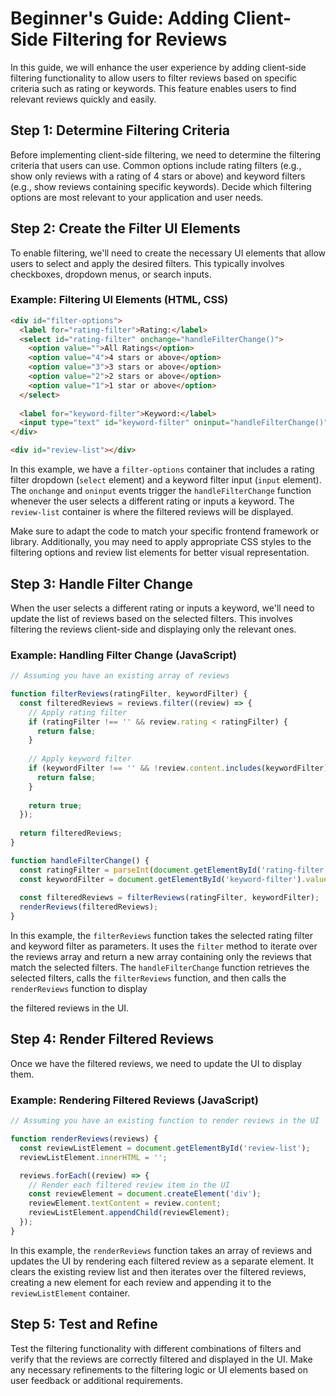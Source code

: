# Beginner's Guide: Adding Client-Side Filtering for Reviews

In this guide, we will enhance the user experience by adding client-side filtering functionality to allow users to filter reviews based on specific criteria such as rating or keywords. This feature enables users to find relevant reviews quickly and easily.

## Step 1: Determine Filtering Criteria
Before implementing client-side filtering, we need to determine the filtering criteria that users can use. Common options include rating filters (e.g., show only reviews with a rating of 4 stars or above) and keyword filters (e.g., show reviews containing specific keywords). Decide which filtering options are most relevant to your application and user needs.

## Step 2: Create the Filter UI Elements
To enable filtering, we'll need to create the necessary UI elements that allow users to select and apply the desired filters. This typically involves checkboxes, dropdown menus, or search inputs.

### Example: Filtering UI Elements (HTML, CSS)

```html
<div id="filter-options">
  <label for="rating-filter">Rating:</label>
  <select id="rating-filter" onchange="handleFilterChange()">
    <option value="">All Ratings</option>
    <option value="4">4 stars or above</option>
    <option value="3">3 stars or above</option>
    <option value="2">2 stars or above</option>
    <option value="1">1 star or above</option>
  </select>
  
  <label for="keyword-filter">Keyword:</label>
  <input type="text" id="keyword-filter" oninput="handleFilterChange()" placeholder="Enter a keyword">
</div>

<div id="review-list"></div>
```

In this example, we have a `filter-options` container that includes a rating filter dropdown (`select` element) and a keyword filter input (`input` element). The `onchange` and `oninput` events trigger the `handleFilterChange` function whenever the user selects a different rating or inputs a keyword. The `review-list` container is where the filtered reviews will be displayed.

Make sure to adapt the code to match your specific frontend framework or library. Additionally, you may need to apply appropriate CSS styles to the filtering options and review list elements for better visual representation.

## Step 3: Handle Filter Change
When the user selects a different rating or inputs a keyword, we'll need to update the list of reviews based on the selected filters. This involves filtering the reviews client-side and displaying only the relevant ones.

### Example: Handling Filter Change (JavaScript)

```javascript
// Assuming you have an existing array of reviews

function filterReviews(ratingFilter, keywordFilter) {
  const filteredReviews = reviews.filter((review) => {
    // Apply rating filter
    if (ratingFilter !== '' && review.rating < ratingFilter) {
      return false;
    }
  
    // Apply keyword filter
    if (keywordFilter !== '' && !review.content.includes(keywordFilter)) {
      return false;
    }
  
    return true;
  });
  
  return filteredReviews;
}

function handleFilterChange() {
  const ratingFilter = parseInt(document.getElementById('rating-filter').value);
  const keywordFilter = document.getElementById('keyword-filter').value.toLowerCase();
  
  const filteredReviews = filterReviews(ratingFilter, keywordFilter);
  renderReviews(filteredReviews);
}
```

In this example, the `filterReviews` function takes the selected rating filter and keyword filter as parameters. It uses the `filter` method to iterate over the reviews array and return a new array containing only the reviews that match the selected filters. The `handleFilterChange` function retrieves the selected filters, calls the `filterReviews` function, and then calls the `renderReviews` function to display

 the filtered reviews in the UI.

## Step 4: Render Filtered Reviews
Once we have the filtered reviews, we need to update the UI to display them.

### Example: Rendering Filtered Reviews (JavaScript)

```javascript
// Assuming you have an existing function to render reviews in the UI

function renderReviews(reviews) {
  const reviewListElement = document.getElementById('review-list');
  reviewListElement.innerHTML = '';

  reviews.forEach((review) => {
    // Render each filtered review item in the UI
    const reviewElement = document.createElement('div');
    reviewElement.textContent = review.content;
    reviewListElement.appendChild(reviewElement);
  });
}
```

In this example, the `renderReviews` function takes an array of reviews and updates the UI by rendering each filtered review as a separate element. It clears the existing review list and then iterates over the filtered reviews, creating a new element for each review and appending it to the `reviewListElement` container.

## Step 5: Test and Refine
Test the filtering functionality with different combinations of filters and verify that the reviews are correctly filtered and displayed in the UI. Make any necessary refinements to the filtering logic or UI elements based on user feedback or additional requirements.

